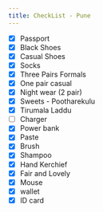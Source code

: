 ```yaml
---
title: CheckList - Pune
---
```




- [x] Passport
- [x] Black Shoes 
- [x] Casual Shoes
- [x] Socks
- [x] Three Pairs Formals
- [x] One pair casual 
- [x] Night wear (2 pair)
- [x] Sweets  - Pootharekulu 
- [x] Tirumala Laddu 
- [ ] Charger
- [x] Power bank
- [x] Paste
- [x] Brush
- [x] Shampoo 
- [x] Hand Kerchief 
- [x] Fair and Lovely 
- [x] Mouse
- [x] wallet
- [x] ID card